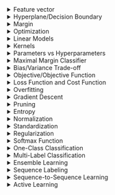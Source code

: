 <details>
  <summary>Feature vector</summary>

### Feature vector

A **feature vector** is an ordered list of numerical values that represent the characteristics or properties (features) of an example in a dataset. Each value corresponds to a specific feature, and together, the vector provides a mathematical representation of the example that machine learning algorithms can process.

---

#### Example:

Imagine you are building a model to predict whether a person is likely to develop diabetes. Each person in your dataset is represented by a feature vector:

| Feature                  | Value   |
|--------------------------|---------|
| Age (in years)           | 45      |
| Body Mass Index (BMI)    | 28.5    |
| Glucose Level (mg/dL)    | 120     |
| Exercise Hours per Week  | 3       |

The feature vector for this individual would be:

$`x_i = [45, 28.5, 120, 3]`$

So basically the feature vector in our case is just 4-dimensional vector, which is treated as point in a high-dimensional space.

Feature vectors provide a standardized way to represent data points so that machine learning models can analyze and learn patterns from them.
</details>

<details>
  <summary>Hyperplane/Decision Boundary</summary>

### Hyperplane

*In linear classification algorithms the hyperplane is the same thing as decision boundary*

A **hyperplane** is a flat subspace in a higher-dimensional space that divides the space into two or more regions. In machine learning, hyperplanes sometimes are the same thing as decision boundaries, and decision boundary is used in algorithms to separate data points into different classes.

<img width="500" alt="Page 1" src="https://github.com/user-attachments/assets/717a5724-9631-4f6b-bfba-740429ed4b61">

In a **2D space**, a hyperplane is a **line**:
- $`2x_1 + 3x_2 - 5 = 0`$ represents a line dividing the plane into two regions.

In a **3D space**, a hyperplane is a **plane**:
- $`x_1 + 2x_2 + 3x_3 - 6 = 0`$ represents a plane splitting the 3D space.

In **higher dimensions**, it’s difficult to visualize, but the concept remains the same.

<details>
  <summary>Mathematical Definition</summary>


A hyperplane in a $`D`$-dimensional space is defined by the equation:

$`w_1x_1 + w_2x_2 + \dots + w_Dx_D + b = 0`$

Where:
- $`w_1, w_2, \dots, w_D`$ are the weights (coefficients) of the features.
- $`x_1, x_2, \dots, x_D`$ are the feature values of a data point.
- $`b`$ is the bias (intercept term).

Both weight and bias establish the hyperplane's orientation and position within the input space.

The hyperplane separates the space into regions based on the sign of the equation:
- $`w \cdot x + b > 0`$ on one side.
- $`w \cdot x + b < 0`$ on the other.

</details>

In non-linear models (e.g., Neural Networks, k-Nearest Neighbors) the decision boundary may not be a hyperplane - it could be a curved or irregular surface depending on the data and the model. For example a neural network might create a non-linear decision boundary that adapts to the data's complex shape.

Hyperplane is purely mathematical, while decision boundary is contextual:
- A hyperplane is always flat (linear) and mathematically defined.
- A decision boundary can be linear (a hyperplane) or non-linear, depending on the model.

---

</details>

<details>
  <summary>Margin</summary>

### Margin

The **margin** is the distance between the decision boundary (e.g., a hyperplane) and the closest data points from each class in a classification problem. It is a key concept in machine learning algorithms like **Support Vector Machines (SVMs)**.

<img width="500" alt="Page 1" src="https://github.com/user-attachments/assets/3846f0ec-b7d7-4a03-806f-1ea83462147f">

---

#### Why Is Margin Important?

1. **Generalization**:
   - A larger margin often leads to better generalization, meaning the model performs better on unseen data.

2. **Overfitting**:
   - A small margin increases the risk of overfitting, where the model becomes too sensitive to the training data.

3. **Robustness**:
   - Models with larger margins are less sensitive to small perturbations in the data.

---

</details>

<details>
  <summary>Optimization</summary>

**Optimization** is like the engine that makes machine learning work. At its core, it's all about finding the best values for a model's parameters (like weights and biases) so it performs well on a given task.

</details>

<details>
  <summary>Linear Models</summary>

### Linear Models

Linear models are one of the simplest types of machine learning algorithms. These models make predictions by finding a straight-line (or hyperplane in higher dimensions) relationship between the input features and the output.

---

#### Advantages of Linear Models:
- Easy to interpret (e.g., the coefficients show feature importance).
- Computationally efficient and fast to train.
- Works well when the relationship between features and the target is approximately linear.

#### Disadvantages of Linear Models:
- Struggles with non-linear relationships.
- Sensitive to outliers unless regularization techniques are used.

---

### When to Use Linear Models:
- When your data is linearly separable or has a roughly linear relationship.
- When you need a quick, interpretable model.

<img width="500" alt="Page 1" src="https://github.com/user-attachments/assets/f02e53a0-1c84-4640-97b0-3a369d9af74a">

</details>

<details>
  <summary>Kernels</summary>

### Kernels

Kernels are mathematical functions that enable machine learning algorithms, like Support Vector Machines (SVMs), to handle **non-linear data**. They work by implicitly mapping the original data into a higher-dimensional space where a linear decision boundary can be used.

<img width="500" alt="Page 1" src="https://github.com/user-attachments/assets/e0347f10-0552-4a22-81bc-438747522270">

---

#### Why Kernels Matter:
- They allow algorithms like SVMs to create non-linear decision boundaries.
- Kernels let you handle complex datasets without manually adding features or transforming data.

---

### When to Use Kernels:
- When your data is not linearly separable in the original feature space.
- When you suspect complex relationships between features but don’t want to explicitly define transformations.

</details>

<details>
  <summary>Parameters vs Hyperparameters</summary>
  <img width="500" alt="Page 1" src="https://github.com/user-attachments/assets/0335df3c-cbf7-44fe-8133-35154b988807">
</details>

<details>
<summary>Maximal Margin Classifier</summary>

The Maximal Margin Classifier is a machine learning method used to classify data by finding the hyperplane (or line in 2D) that separates two groups of points. It places the hyperplane **right in the middle** between the two closest points from each group (called support vectors) while maximizing the distance (margin) between the hyperplane and these points.

<img width="500" alt="Page 1" src="https://github.com/user-attachments/assets/1aa4f08a-a3b1-4909-a783-0c6189ba3032">

### Key Points:
- **Goal**: Place the hyperplane exactly in the middle of the support vectors to create the largest possible margin.
- **Works Best When**:
  - Data is perfectly separable.
  - There are no outliers or noise.
- **Limitations**:
  - It performs poorly when data is noisy or contains outliers, as these can shrink the margin and shift the hyperplane unfavorably.
    <img width="500" alt="Page 1" src="https://github.com/user-attachments/assets/48a59db0-799c-44b0-8eaf-014655b403da">

</details>


<details>
<summary>Bias/Variance Trade-off</summary>

The Bias/Variance trade-off is the balance between a model’s ability to generalize to unseen data and its ability to fit the training data:

- **Bias**: Error from oversimplified models that underfit the data (e.g., missing important patterns).
- **Variance**: Error from overly complex models that overfit the training data (e.g., capturing noise as patterns).

### Key Idea:
- High bias → Underfitting (poor performance on training and test data).
- High variance → Overfitting (good training performance but poor generalization).
- The goal is to find a balance for optimal performance on both.
  
</details>

<details>
<summary>Objective/Objective Function</summary>

In math, an objective function (or simply an objective) is the mathematical expression we want to either minimize or maximize during optimization.

For example:
- In economics, you might maximize profit.
- In engineering, you might minimize cost or error.
- In machine learning, you might minimize prediction error to make a model more accurate.
  
</details>

<details>
<summary>Loss Function and Cost Function</summary>
  
### **Loss Function**

A **loss function** is a mathematical function that measures the error between the predicted output of a machine learning model and the actual target value. It quantifies how "wrong" the model's prediction is for a **single data point**.

The loss function acts as a guide to help the model improve during training. By minimizing the loss, the model learns to make more accurate predictions.

---

### **Cost Function**

A **cost function**, on the other hand, is a mathematical function that measures the overall error of the model across the **entire dataset**. It aggregates the individual losses (calculated using the loss function) for all data points in the dataset into a single value. This value represents the model's overall performance.

---

### **Relationship Between Loss Function and Cost Function**

- The **loss function** calculates the error for a single data point.
- The **cost function** combines these errors for all data points, typically by summing or averaging them, to provide an overall measure of the model's performance.
- In many cases, the cost function is defined as the **average loss** over the dataset.

---

### **Example: Mean Squared Error (MSE)**

The **Mean Squared Error (MSE)** is a commonly used **cost function** in regression problems. It measures the average squared difference between the predicted values and the actual target values.

The MSE is calculated as:

$``\text{MSE} = \frac{1}{n} \sum_{i=1}^{n} (F_{w,b}(x_i) - y_i)^2``$

Where:
- **$`n`$**: The total number of data points in the dataset.
- **$`F_{w,b}(x_i)`$**: The predicted value for the $`i`$-th data point, generated by the model with parameters $`w`$ (weights) and $`b`$ (bias).
- **$`y_i`$**: The actual target value for the $`i`$-th data point.

### **Explanation**
1. **Sigma Notation ($``\sum``$)**:
   - The summation symbol ($``\sum_{i=1}^{n}``$) adds up the squared error $``(F_{w,b}(x_i) - y_i)^2``$ for all $`n`$ data points in the dataset.
   - This represents the **total error** across the dataset.

2. **Dividing by $`n`$**:
   - After summing the squared errors, dividing by $`n`$ gives the **average loss per data point**.
   - This ensures the result is normalized and independent of the dataset size, providing a more meaningful measure of error.

---

### **Key Takeaway**

- The **loss function** focuses on the error for a single data point.
- The **cost function** aggregates these errors across the dataset to provide an overall measure of the model's performance.
- Lower cost function values indicate better model performance. In regression, a lower MSE means the model's predictions are closer to the actual target values.

</details>


<details>
  <summary>Overfitting</summary>
    Overfitting happens in machine learning when a model learns the training data too well, including its noise and irrelevant details, instead of capturing the   
    general patterns. As a result, the model performs well on the training data but poorly on unseen (test or validation) data.
  <img width="500" alt="Page 1" src="https://github.com/user-attachments/assets/a03fa3ce-2778-4219-93c1-1a01d4446020">
</details>


<details>
  <summary>Gradient Descent</summary>
  <br/>
    Gradient Descent is an optimization algorithm used to minimize a function by iteratively moving toward the function's lowest point. It is widely used in machine 
    learning, especially for training models by optimizing their parameters, such as in linear regression, logistic regression, and neural networks.

  <br/>
  <br/>
  
  ***The Goal***

  The goal of gradient descent is to find the minimum value of a function, often called the loss function or cost function, which measures how well a machine learning    model fits the data. For example:
  - In linear regression, the cost function is the mean squared error.
  - In classification, it could be the log-loss or cross-entropy loss.
  By minimizing the cost function, we improve the model's performance.
</details>

<details>
  <summary>Pruning</summary>
    <br/>
    <div>
      Pruning is like giving your machine learning model a much-needed haircut — removing unnecessary branches or parameters to make it leaner, faster, and more 
      accurate. Whether you're working with decision trees or deep neural networks, pruning can drastically enhance your model's performance while reducing its 
      complexity.
    <div/>
    <img width="500" alt="Page 1" src="https://github.com/user-attachments/assets/7e18fa0c-a24b-4329-ad22-dce374f3941c">
</details>

<details>
  <summary>Entropy</summary>
    <br/>
    <div>
      Entropy is a measure of uncertainty or impurity in a dataset. In the context of decision trees, it helps evaluate how mixed the data is at a node. 
      If all the data belongs to one class, the entropy is 0 (perfectly pure). If the data is evenly split between classes, the entropy is at its maximum 
      (most uncertain).
    <div/>
    <img width="500" alt="Page 1" src="https://github.com/user-attachments/assets/65357f18-e5bf-498d-ae3c-90bea7389c66">
</details>

<details>
  <summary>Normalization</summary>
    <br/>
    <div>
The goal of normalization is to scale the values of numeric columns in the dataset to a common range, typically between 0 and 1, without distorting the differences in the data or losing important information. For example, we may want to scale a numerical column with values ranging from -1000 to 5500 so that its new values fall between 0 and 1
    <div/>
</details>

<details>
  <summary>Standardization</summary>
    <br/>
    <div>
Standardization (also known as z-score normalization) is the process of scaling the features of a dataset so that they have a mean of 0 and a standard deviation of 1.
    <div/>
  <img width="500" alt="Page 1" src="https://github.com/user-attachments/assets/e5e78141-7c2e-40dd-ba16-53a8e8440a39">
</details>


<details>
  <summary>Regularization</summary>
    <br/>
    <div>
Regularization uses a range of techniques to correct for overfitting in machine learning models. As such, regularization is a method for increasing a model's generalizability - that is, it's ability to produce accurate predictions on new datasets.
<br/>
<br/>

**L1** regularization, also known as Lasso (Least Absolute Shrinkage and Selection Operator) regularization, introduces sparsity into the model feature coefficients.
This means it can set some feature coefficients to zero, effectively performing feature selection.
The mathematical basis of L1 regularization adds a penalty equal to the absolute value of the magnitude of coefficients.
The main advantage of L1 regularization is its ability to produce sparse models, reducing the complexity and making them easier to interpret.

<br/>

**L2** regularization, or Ridge, works differently than L1 by adding a penalty equal to the square of the magnitude of coefficients.
This type of regularization does not set coefficients to zero but rather reduces the impact of less important features.
The key difference from L1 is that all features remain part of the model, but their influence is balanced.
The squared terms in L2 encourage small, evenly distributed coefficient values, which helps improve model robustness.
    <div/>
</details>

<details>
  <summary>Softmax Function</summary>
    <br/>
    <div>
      
The **Softmax Function** is used to convert a vector of raw scores (logits) into probabilities that sum up to 1. It is commonly used in multi-class classification problems.

### Real-Life Example:
Imagine you're trying to identify the model of a car based on some features (e.g., color, size, brand). The model gives you raw scores (logits) for each possible car model, such as:

- Model A: 2.0
- Model B: 1.0
- Model C: 0.1

These are just raw scores, but you need to turn them into probabilities to understand which model is the most likely. 

The **Softmax function** converts these raw scores into probabilities, so you can interpret them as the chance of each model being the correct one. The sum of these probabilities will always equal 1.

For example, after applying softmax, you might get:

- Model A: 0.65 (65% chance it’s the right model)
- Model B: 0.25 (25% chance it’s the right model)
- Model C: 0.10 (10% chance it’s the right model)

### Summary:
- The **Softmax function** takes raw scores and converts them into probabilities.
- It's used in **multi-class classification** tasks, where you need to assign a probability to each possible class.
- The resulting probabilities always sum up to 1.
<div/>

| **Aspect**             | **Sigmoid**                                              | **Softmax**                                               |
|------------------------|----------------------------------------------------------|-----------------------------------------------------------|
| **Used For**           | Binary classification tasks (e.g., spam or not spam)     | Multi-class classification tasks (e.g., identifying a car model from multiple options) |
| **Output**             | Single probability (0 to 1)                              | Vector of probabilities (sum = 1)                         |
| **Range of Output**    | Between 0 and 1                                          | Between 0 and 1 for each class, but all probabilities sum to 1 |
| **Example**            | Predicting whether an email is spam or not               | Predicting the likelihood of an image belonging to one of multiple categories (e.g., cat, dog, or bird) |

</details>

<details>
<summary>One-Class Classification</summary>
<br/>

<div>
    
**One-Class Classification** also known as **unary classification** is a type of classification problem where the model is trained to recognize only a single class, often referred to as the "positive" class, while treating all other data as anomalies or outliers.
<div/>
  
**One-Class Classification** are used for outlier detection, anomaly detection, and novelty detection.

### Example:
- If you have a dataset of normal bank transactions, the model will learn the patterns of these transactions and flag anything that deviates significantly from the learned pattern as potential fraud.

</details>

<details>

<summary>Multi-Label Classification</summary>
<br/>
<div>
  
**Multi-Label Classification** is a type of classification problem where each instance (data point) can belong to multiple classes simultaneously, instead of just one class. For example, one image can be described with multiple labels, like: "car", "human", "road", etc.
<div/>
  
### How it works internally:
In multi-label classification, the model does not just assign a single label but rather outputs a set of labels. This is typically done by either:
1. **Binary Relevance**: Treating each label as an independent binary classification problem. For example, for a movie with three possible genres ("Action," "Adventure," and "Sci-Fi"), the model will independently decide whether the movie belongs to each genre or not. This results in three binary predictions: `Action = 1`, `Adventure = 1`, and `Sci-Fi = 0`.

2. **Classifier Chains**: A more advanced approach where classifiers are trained sequentially, with each classifier using the predictions of previous classifiers as additional input features. This way, the model can learn the relationships between labels, like how "Action" and "Adventure" genres often co-occur in movies.

3. **Label Powerset**: A method where all possible combinations of labels are treated as unique classes. This approach can be useful when the labels have complex relationships but can lead to a large number of combinations if there are many labels.


</details>

<details>
<summary>Ensemble Learning</summary>

<br/>

**Ensemble Learning** is a technique in machine learning where multiple models (often referred to as "learners") are trained and combined to solve the same problem. It's a learning paradigm that, instead of trying to learn one super-acurate model, focuses on training a large number of low-accuracy models and then combining the predictions gives by those weal models to obtain a high-accuracy **meta-model**.

### Key Approaches:

1. **Boosting**:
   - **Concept**: Train models sequentially, where each new model focuses on correcting the errors made by the previous one.
   - **Goal**: Reduce bias and improve prediction accuracy by building a strong model from a series of weak learners.
   - **Analogy**: Picture a team of students solving a complex puzzle together. Each student tackles mistakes left by others, improving the solution step by step.

2. **Bagging (Bootstrap Aggregating)**:
   - **Concept**: Train multiple models independently on different subsets of the data and combine their outputs (e.g., averaging for regression or voting for classification). 
   - **Goal**: Reduce variance and improve model stability.
   - **Example**: Random Forest.
   - **Analogy**: Imagine 10 meteorologists predicting tomorrow's weather based on slightly different datasets. You trust the average of their predictions rather than relying on just one.

</details>

<details>
<summary>Sequence Labeling</summary>

<br/>

**Sequence Labeling** is a supervised learning task in machine learning where the goal is to assign a label to each element in a sequence of inputs. It is commonly used for tasks involving structured data, where the order or context of elements in the sequence is important.

### Key Characteristics:
- **Input**: A sequence of elements (e.g., words in a sentence, DNA base pairs, audio signals).
- **Output**: A sequence of labels, with one label for each input element.

### Examples of Applications:
1. **Natural Language Processing (NLP)**:
   - **Part-of-Speech Tagging**: Label each word in a sentence with its grammatical role (e.g., noun, verb).
   - **Named Entity Recognition (NER)**: Identify entities like names, dates, or locations in text.
   - **Chunking**: Group words into meaningful chunks, like noun phrases.

2. **Speech Processing**:
   - Assign phonemes to segments of audio data.

3. **Bioinformatics**:
   - Classify DNA or protein sequences into functional regions.

4. **Time Series Analysis**:
   - Label segments of sensor data (e.g., detecting anomalies in IoT data).

</details>

<details>
<summary>Sequence-to-Sequence Learning</summary>

<br/>

**Sequence-to-Sequence (Seq2Seq) Learning** is a machine learning paradigm designed to transform an input sequence into an output sequence, where both sequences can have different lengths. This approach is commonly used in tasks where the relationship between input and output sequences requires context-dependent transformations.

### Key Characteristics:
- **Input**: A sequence of elements (e.g., words in a sentence, audio signals).
- **Output**: Another sequence of elements (e.g., translated text, summaries).
- Both sequences may vary in length and structure.

### How It Works:
1. **Encoder**: Processes the input sequence and compresses its information into a fixed-size representation (a context vector or hidden states).
2. **Decoder**: Takes this representation and generates the output sequence step-by-step.
3. Often uses attention mechanisms to focus on relevant parts of the input sequence while decoding.

<img width="500" alt="Page 1" src="https://github.com/user-attachments/assets/6c782cac-b388-45a5-a95d-1a8e2a4cf417">

### Applications:
1. **Natural Language Processing (NLP)**:
   - **Machine Translation**: Translating text from one language to another (e.g., English to French).
   - **Text Summarization**: Condensing long texts into shorter summaries.
   - **Speech Recognition**: Converting audio into text.

2. **Computer Vision**:
   - **Image Captioning**: Generating textual descriptions of images.

3. **Bioinformatics**:
   - Predicting DNA sequences or converting genomic data into meaningful outputs.

</details>

<details>
<summary>Active Learning</summary>

<br/>

**Active Learning** is a machine learning approach that focuses on improving model performance by strategically selecting the most informative data points for labeling. Instead of randomly labeling data, the model "asks" for labels on the data points it is most uncertain about, minimizing labeling effort while maximizing learning efficiency.

### Key Concepts
1. **Why Use Active Learning?**
   - Labeling data is expensive and time-consuming.
   - Not all data points contribute equally to improving model performance.
   - By selecting the most "uncertain" or "informative" samples, active learning reduces the amount of labeled data required.
2. **How Does It Work?**
   - The model is trained on an initial labeled dataset.
   - It evaluates the unlabeled dataset and identifies data points where it has the least confidence or expects the most disagreement.
   - These selected samples are sent to an oracle (e.g., a human expert) for labeling.
   - The newly labeled data points are added to the training set, and the process repeats.
3. **Query Strategies**:
   - **Uncertainty Sampling**: Choose the samples the model is least confident about (e.g., closest to decision boundaries).
   - **Query-by-Committee**: Use multiple models to identify samples with the most disagreement among predictions.
   - **Diversity Sampling**: Select a diverse set of data points to improve generalization.

### Real-Life Analogy
Imagine teaching a student math. Instead of explaining every problem, you focus on the ones they find most confusing. By addressing these specific challenges, the student learns faster and with less effort.
  
</details
